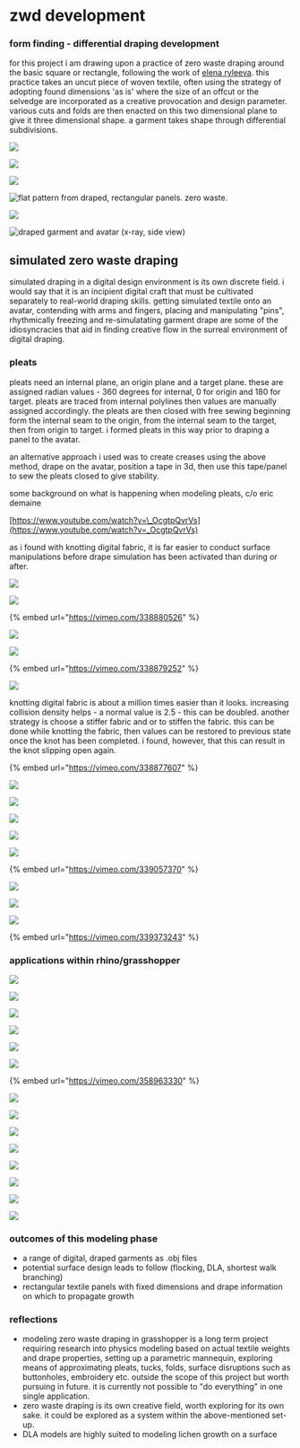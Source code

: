 # zwd development



### form finding - differential draping development

for this project i am drawing upon a practice of zero waste draping around the basic square or rectangle, following the work of [elena ryleeva](https://www.ewstfashionlab.com/). this practice takes an uncut piece of woven textile, often using the strategy of adopting found dimensions 'as is' where the size of an offcut or the selvedge are incorporated as a creative provocation and design parameter. various cuts and folds are then enacted on this two dimensional plane to give it three dimensional shape. a garment takes shape through differential subdivisions. 

![](../.gitbook/assets/img_2101-1.jpeg)

![](../.gitbook/assets/img_2102-1.jpeg)

![](../.gitbook/assets/img_2103-1.jpeg)

![flat pattern from draped, rectangular panels. zero waste.](../.gitbook/assets/tafinal_zwd_reu.jpg)

![](../.gitbook/assets/screen-shot-2019-06-05-at-22.25.25%20%281%29.png)

![draped garment and avatar \(x-ray, side view\)](../.gitbook/assets/screen-shot-2019-04-19-at-09.44.00.png)

## simulated zero waste draping

simulated draping in a digital design environment is its own discrete field. i would say that it is an incipient digital craft that must be cultivated separately to real-world draping skills. getting simulated textile onto an avatar, contending with arms and fingers, placing and manipulating "pins", rhythmically freezing and re-simulatating garment drape are some of the idiosyncracies that aid in finding creative flow in the surreal environment of digital draping. 

### pleats

pleats need an internal plane, an origin plane and a target plane. these are assigned radian values - 360 degrees for internal, 0 for origin and 180 for target. pleats are traced from internal polylines then values are manually assigned accordingly. the pleats are then closed with free sewing beginning form the internal seam to the origin, from the internal seam to the target, then from origin to target. i formed pleats in this way prior to draping a panel to the avatar. 

an alternative approach i used was to create creases using the above method, drape on the avatar, position a tape in 3d, then use this tape/panel to sew the pleats closed to give stability. 

some background on what is happening when modeling pleats, c/o eric demaine

[https://www.youtube.com/watch?v=\_OcgtpQvrVs](https://www.youtube.com/watch?v=_OcgtpQvrVs)

as i found with knotting digital fabric, it is far easier to conduct surface manipulations before drape simulation has been activated than during or after.  

![](../.gitbook/assets/screen-shot-2019-05-27-at-18.47.23.png)

![](../.gitbook/assets/screen-shot-2019-05-27-at-20.18.42.png)

{% embed url="https://vimeo.com/338880526" %}



![](../.gitbook/assets/screen-shot-2019-05-28-at-09.02.11.png)

![](../.gitbook/assets/screen-shot-2019-05-28-at-09.25.05.png)

{% embed url="https://vimeo.com/338879252" %}



![](../.gitbook/assets/screen-shot-2019-05-28-at-14.41.08.png)

knotting digital fabric is about a million times easier than it looks. increasing collision density helps - a normal value is 2.5 - this can be doubled. another strategy is choose a stiffer fabric and or to stiffen the fabric. this can be done while knotting the fabric, then values can be restored to previous state once the knot has been completed. i found, however, that this can result in the knot slipping open again. 

{% embed url="https://vimeo.com/338877607" %}

![](../.gitbook/assets/screen-shot-2019-05-29-at-08.38.34.png)

![](../.gitbook/assets/screen-shot-2019-05-29-at-09.45.27.png)

![](../.gitbook/assets/screen-shot-2019-05-29-at-12.49.15.png)

![](../.gitbook/assets/screen-shot-2019-05-29-at-13.46.04.png)

![](../.gitbook/assets/screen-shot-2019-05-29-at-14.43.00.png)

{% embed url="https://vimeo.com/339057370" %}

![](../.gitbook/assets/screen-shot-2019-05-29-at-17.49.44.png)

![](../.gitbook/assets/screen-shot-2019-05-30-at-09.35.59.png)

![](../.gitbook/assets/screen-shot-2019-05-30-at-09.57.30.png)

{% embed url="https://vimeo.com/339373243" %}

### applications within rhino/grasshopper

![](../.gitbook/assets/considering.png)

![](../.gitbook/assets/pleat-mesh-panel.png)

![](../.gitbook/assets/img_3394.jpg)

![](../.gitbook/assets/img_3398%20%281%29.jpg)

![](../.gitbook/assets/img_0555.jpeg)

![](../.gitbook/assets/img_0560%20%281%29.jpeg)

{% embed url="https://vimeo.com/358963330" %}



![](../.gitbook/assets/annotation-2019-06-30-002313.png)

![](../.gitbook/assets/annotation-2019-06-30-014308.png)

![](../.gitbook/assets/annotation-2019-06-30-015524.png)

![](../.gitbook/assets/annotation-2019-06-30-015834.png)

![](../.gitbook/assets/annotation-2019-07-06-032914.png)

![](../.gitbook/assets/annotation-2019-07-08-075940.png)

![](../.gitbook/assets/fold-vertices.png)

![](../.gitbook/assets/fold-in-kangaroo.png)

### outcomes of this modeling phase

* a range of digital, draped garments as .obj files 
* potential surface design leads to follow \(flocking, DLA, shortest walk branching\)
* rectangular textile panels with fixed dimensions and drape information on which to propagate growth

### reflections

* modeling zero waste draping in grasshopper is a long term project requiring research into physics modeling based on actual textile weights and drape properties, setting up a parametric mannequin, exploring means of approximating pleats, tucks, folds, surface disruptions such as buttonholes, embroidery etc. outside the scope of this project but worth pursuing in future. it is currently not possible to "do everything" in one single application. 
* zero waste draping is its own creative field, worth exploring for its own sake. it could be explored as a system within the above-mentioned set-up. 
* DLA models are highly suited to modeling lichen growth on a surface

